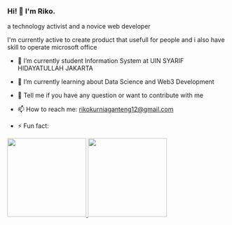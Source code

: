 ### Hi! 👋 I'm Riko.

a technology activist and a novice web developer

I'm currently active to create product that usefull for people and i also have skill to operate microsoft office 

- 🔭 I’m currently student Information System at UIN SYARIF HIDAYATULLAH JAKARTA
- 🌱 I’m currently learning about Data Science and Web3 Development
- 💬 Tell me if you have any question or want to contribute with me
- 📫 How to reach me: rikokurniaganteng12@gmail.com
- ⚡ Fun fact:

  <p align="left">
<a href="https://github.com/rikokurnia">
  <img height="180em" src="https://github-readme-stats-eight-theta.vercel.app/api?username=rikokurnia&show_icons=true&theme=algolia&include_all_commits=true&count_private=true"/>
  <img height="180em" src="https://github-readme-stats-eight-theta.vercel.app/api/top-langs/?username=rikokurnia&layout=compact&langs_count=8&theme=algolia"/>
</a>
</p>
